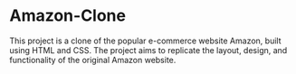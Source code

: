 # Amazon-Clone
This project is a clone of the popular e-commerce website Amazon, built using HTML and CSS. The project aims to replicate the layout, design, and functionality of the original Amazon website.
